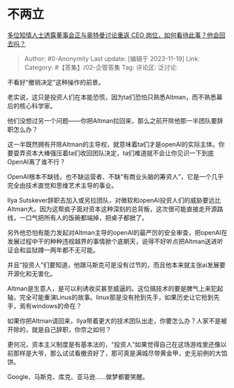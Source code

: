 # 不两立
[多位知情人士透露董事会正与奥特曼讨论重返 CEO 岗位，如何看待此事？他会回去吗？](https://www.zhihu.com/question/630811199/answer/3294551660)

> Author: #0-Anonymity
> Last update: [编辑于 2023-11-19]
> Link:
> Category: #【答集】/02-企管答集 
> Tag:
> 评论区:
> 泛讨论:

不看好“撤销决定”这种操作的前景。

老实说，这只是投资人们在本能恐慌，因为ta们恐怕只熟悉Altman，而不熟悉幕后的核心科学家。

他们没想过另一个问题——你把Altman拉回来，那么之前开除他那一半团队要辞职怎么办？

这一半既然拥有开除Altman的主导权，就意味着ta们才是openAI的实际主体。你要耍弄资本大棒强压着ta们收回团队决定，ta们难道就不会让你见识一下到底OpenAI离了谁不行？

OpenAI根本不缺钱，也不缺运营者、不缺“有商业头脑的筹资人”，它是一个几乎完全由技术直觉和思维艺术主导的事业。

Ilya Sutskever辞职去加入或另拉团队，对微软和openAI投资人们的威胁要远比Altman大。因为这帮疯子面对资本这种深刻的总背叛，这次很可能直接走开源路线，一口气把所有人的饭碗都端掉，把桌子都掀了。

另外他恐怕有能力发起对Altman主导的openAI的最严厉的安全审查，把openAI在发展过程中干的种种违规越界的事情掀个底朝天，说得不好听点把Altman送进听证会和监狱蹲一两年都不无可能。

并且“投资人”们要知道，他跟马斯克可是没有过节的，而且他本来就主张ai发展要开源化和无害化。

Altman是生意人，是可以利诱收买甚至威逼的。这位搞技术的要是脾气上来犯起轴，完全可能重演Linus的故事。linux那是没有抢到先手，如果历史让它抢到先手，焉有windows的命在？

如果你把Altman请回来，Ilya带着更大的技术团队出走，你要怎么办？人家不是被开除的，就是自己辞职，你奈之如何？

更何况，资本主义制度是有基本法的，“投资人”如果觉得自己在这场游戏里还像以前那样是大爷，那么试试看撤资好了，那可真是满城尽带黄金甲，史无前例的大馅饼。

Google、马斯克、库克、亚马逊……做梦都要笑醒。